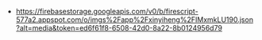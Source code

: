 - https://firebasestorage.googleapis.com/v0/b/firescript-577a2.appspot.com/o/imgs%2Fapp%2Fxinyiheng%2FIMxmkLU190.json?alt=media&token=ed6f61f8-6508-42d0-8a22-8b0124956d79
